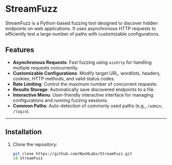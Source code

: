 # StreamFuzz

StreamFuzz is a Python-based fuzzing tool designed to discover hidden endpoints on web applications. It uses asynchronous HTTP requests to efficiently test a large number of paths with customizable configurations.

## Features

- **Asynchronous Requests**: Fast fuzzing using `aiohttp` for handling multiple requests concurrently.
- **Customizable Configurations**: Modify target URL, wordlists, headers, cookies, HTTP methods, and valid status codes.
- **Rate Limiting**: Control the maximum number of concurrent requests.
- **Results Storage**: Automatically save discovered endpoints to a file.
- **Interactive Menu**: User-friendly interactive interface for managing configurations and running fuzzing sessions.
- **Common Paths**: Auto-detection of commonly used paths (e.g., `/admin`, `/login`).

---

## Installation

1. Clone the repository:
   ```bash
   git clone https://github.com/NasHLabx/StreamFuzz.git
   cd StreamFuzz
